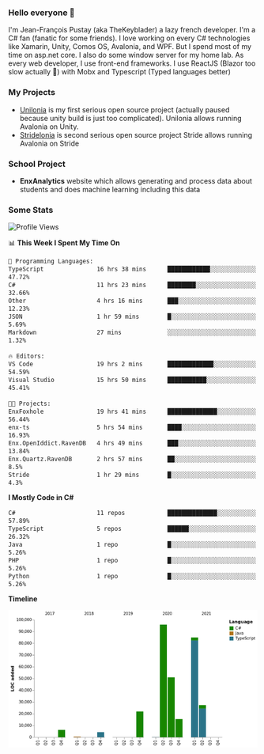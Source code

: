 ### Hello everyone 👋

I'm Jean-François Pustay (aka TheKeyblader) a lazy french developer. I'm a C# fan (fanatic for some friends). I love working on every C# technologies like Xamarin, Unity, Comos OS, Avalonia, and WPF.  But I spend most of my time on asp.net core. I also do some window server for my home lab. As every web developer, I use front-end frameworks. I use ReactJS (Blazor too slow actually 🙂) with Mobx and Typescript (Typed languages better)

### My Projects

* [Unilonia](https://github.com/TheKeyblader/Unilonia) is my first serious open source project (actually paused because unity build is just too complicated).
  Unilonia allows running Avalonia on Unity.
* [Stridelonia](https://github.com/TheKeyblader/Stridelonia) is second serious open source project
  Stride allows running Avalonia on Stride

### School Project

* __EnxAnalytics__ website which allows generating and process data about  students and does machine learning including this data 

### Some Stats

<!--START_SECTION:waka-->
![Profile Views](http://img.shields.io/badge/Profile%20Views-2-blue)

📊 **This Week I Spent My Time On** 

```text
💬 Programming Languages: 
TypeScript               16 hrs 38 mins      ████████████░░░░░░░░░░░░░   47.72% 
C#                       11 hrs 23 mins      ████████░░░░░░░░░░░░░░░░░   32.66% 
Other                    4 hrs 16 mins       ███░░░░░░░░░░░░░░░░░░░░░░   12.23% 
JSON                     1 hr 59 mins        █░░░░░░░░░░░░░░░░░░░░░░░░   5.69% 
Markdown                 27 mins             ░░░░░░░░░░░░░░░░░░░░░░░░░   1.32%

🔥 Editors: 
VS Code                  19 hrs 2 mins       █████████████░░░░░░░░░░░░   54.59% 
Visual Studio            15 hrs 50 mins      ███████████░░░░░░░░░░░░░░   45.41%

🐱‍💻 Projects: 
EnxFoxhole               19 hrs 41 mins      ██████████████░░░░░░░░░░░   56.44% 
enx-ts                   5 hrs 54 mins       ████░░░░░░░░░░░░░░░░░░░░░   16.93% 
Enx.OpenIddict.RavenDB   4 hrs 49 mins       ███░░░░░░░░░░░░░░░░░░░░░░   13.84% 
Enx.Quartz.RavenDB       2 hrs 57 mins       ██░░░░░░░░░░░░░░░░░░░░░░░   8.5% 
Stride                   1 hr 29 mins        █░░░░░░░░░░░░░░░░░░░░░░░░   4.3%

```

**I Mostly Code in C#** 

```text
C#                       11 repos            ██████████████░░░░░░░░░░░   57.89% 
TypeScript               5 repos             ██████░░░░░░░░░░░░░░░░░░░   26.32% 
Java                     1 repo              █░░░░░░░░░░░░░░░░░░░░░░░░   5.26% 
PHP                      1 repo              █░░░░░░░░░░░░░░░░░░░░░░░░   5.26% 
Python                   1 repo              █░░░░░░░░░░░░░░░░░░░░░░░░   5.26%

```


**Timeline**

![Chart not found](https://raw.githubusercontent.com/TheKeyblader/TheKeyblader/main/charts/bar_graph.png) 


<!--END_SECTION:waka-->

<!--
**TheKeyblader/TheKeyblader** is a ✨ _special_ ✨ repository because its `README.md` (this file) appears on your GitHub profile.

Here are some ideas to get you started:

- 🔭 I’m currently working on ...
- 🌱 I’m currently learning ...
- 👯 I’m looking to collaborate on ...
- 🤔 I’m looking for help with ...
- 💬 Ask me about ...
- 📫 How to reach me: ...
- 😄 Pronouns: ...
- ⚡ Fun fact: ...
-->
